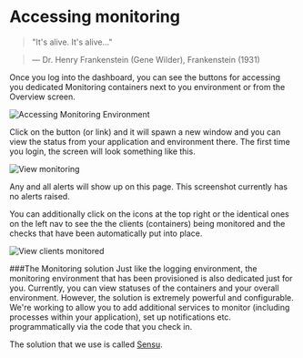 # Accessing monitoring

> "It's alive. It's alive..."

> — Dr. Henry Frankenstein (Gene Wilder), Frankenstein (1931)

Once you log into the dashboard, you can see the buttons for accessing you dedicated Monitoring containers next to you environment or from the Overview screen.

![Accessing Monitoring Environment](/assets/img/pics/35.accessing.monitoring.png)

Click on the button (or link) and it will spawn a new window and you can view the status from your application and environment there. The first time you login, the screen will look something like this.

![View monitoring](/assets/img/pics/36.view.monitoring.png)

Any and all alerts will show up on this page. This screenshot currently has no alerts raised.

You can additionally click on the icons at the top right or the identical ones on the left nav to see the the clients (containers) being monitored and the checks that have been automatically put into place.

![View clients monitored](/assets/img/pics/37.view.clients.sensu.png)


###The Monitoring solution
Just like the logging environment, the monitoring environment that has been provisioned is also dedicated just for you. Currently, you can view statuses of the containers and your overall environment. However, the solution is extremely powerful and configurable. We're working to allow you to add additional services to monitor (including processes within your application), set up notifications etc. programmatically via the code that you check in. 

The solution that we use is called [Sensu](http://sensuapp.org/#features).
